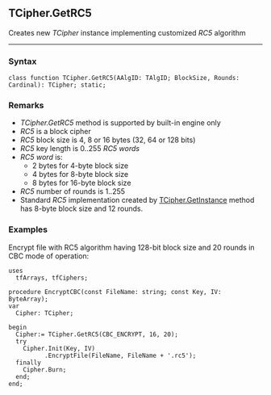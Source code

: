 ## TCipher.GetRC5

Creates new _TCipher_ instance implementing customized *RC5* algorithm

---

### Syntax
```delphi
class function TCipher.GetRC5(AAlgID: TAlgID; BlockSize, Rounds: Cardinal): TCipher; static;
```
### Remarks

*   _TCipher.GetRC5_ method is supported by built-in engine only
*   *RC5* is a block cipher
*   *RC5* block size is 4, 8 or 16 bytes (32, 64 or 128 bits)
*   *RC5* key length is 0..255 *RC5 words*
*   *RC5 word* is:
    +    2 bytes for 4-byte block size 
    +    4 bytes for 8-byte block size 
    +    8 bytes for 16-byte block size
*   *RC5* number of rounds is 1..255
*   Standard *RC5* implementation created by [TCipher.GetInstance](getinstance.md) method has 8-byte block size and 12 rounds.

### Examples

Encrypt file with RC5 algorithm having 128-bit block size and 20 rounds in CBC mode of operation:
```delphi
uses
  tfArrays, tfCiphers;

procedure EncryptCBC(const FileName: string; const Key, IV: ByteArray);
var
  Cipher: TCipher;

begin
  Cipher:= TCipher.GetRC5(CBC_ENCRYPT, 16, 20);
  try
    Cipher.Init(Key, IV)
          .EncryptFile(FileName, FileName + '.rc5');
  finally
    Cipher.Burn;
  end;
end;
```


